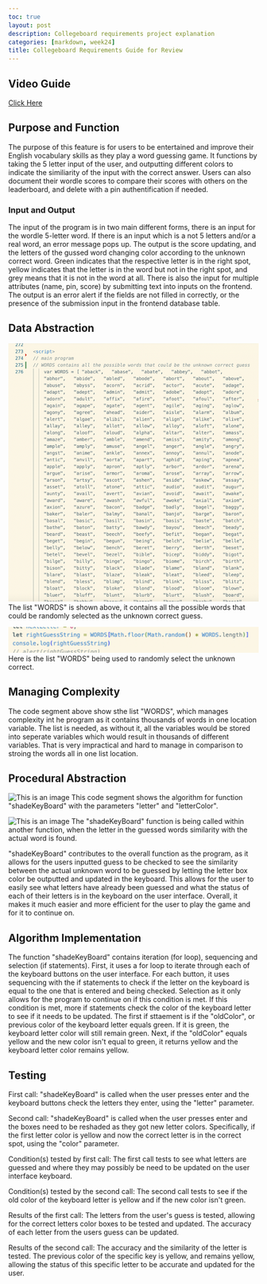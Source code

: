 ```yaml
---
toc: true
layout: post
description: Collegeboard requirements project explanation
categories: [markdown, week24]
title: Collegeboard Requirements Guide for Review
---
```

## Video Guide
[Click Here](https://youtu.be/GaTUvSp2Wic)

## Purpose and Function
The purpose of this feature is for users to be entertained and improve their English vocabulary skills as they play a word guessing game. It functions by taking the 5 letter input of the user, and outputting different colors to indicate the similiarity of the input with the correct answer. Users can also document their wordle scores to compare their scores with others on the leaderboard, and delete with a pin authentification if needed. 

### Input and Output
The input of the program is in two main different forms, there is an input for the wordle 5-letter word. If there is an input which is a not 5 letters and/or a real word, an error message pops up. The output is the score updating, and the letters of the gussed word changing color according to the unknown correct word. Green indicates that the respective letter is in the right spot, yellow indicates that the letter is in the word but not in the right spot, and grey means that it is not in the word at all. There is also the input for multiple attributes (name, pin, score) by submitting text into inputs on the frontend. The output is an error alert if the fields are not filled in correctly, or the presence of the submission input in the frontend database table. 

## Data Abstraction
![This is an image](https://github.com/aliyatang/Aliya/blob/master/images/23-02-28-pic1.png?raw=true)
The list "WORDS" is shown above, it contains all the possible words that could be randomly selected as the unknown correct guess.

![This is an image](https://github.com/aliyatang/Aliya/blob/master/images/23-02-28-pic2.png?raw=true)
Here is the list "WORDS" being used to randomly select the unknown correct. 

## Managing Complexity
The code segment above show sthe list "WORDS", which manages complexity int he program as it contains thousands of words in one location variable. The list is needed, as without it, all the variables would be stored into seperate variables which would result in thousands of different variables. That is very impractical and hard to manage in comparison to stroing the words all in one list location. 

## Procedural Abstraction
![This is an image]()
This code segment shows the algorithm for function "shadeKeyBoard" with the parameters "letter" and "letterColor".

![This is an image]()
 The "shadeKeyBoard" function is being called within another function, when the letter in the guessed words similarity with the actual word is found.

"shadeKeyBoard" contributes to the overall function as the program, as it allows for the users inputted guess to be checked to see the similarity between the actual unknown word to be guessed by letting the letter box color be outputted and updated in the keyboard. This allows for the user to easily see what letters have already been guessed and what the status of each of their letters is in the keyboard on the user interface. Overall, it makes it much easier and more efficient for the user to play the game and for it to continue on. 

## Algorithm Implementation
The function "shadeKeyBoard" contains iteration (for loop), sequencing and selection (if statements). First, it uses a for loop to iterate through each of the keyboard buttons on the user interface. For each button, it uses sequencing with the if statements to check if the letter on the keyboard is equal to the one that is entered and being checked. Selection as it only allows for the program to continue on if this condition is met. If this condition is met, more if statements check the color of the keyboard letter to see if it needs to be updated. The first if sttaement is if the "oldColor", or previous color of the keyboard letter equals green. If it is green, the keyboard letter color will still remain green. Next, if the "oldColor" equals yellow and the new color isn't equal to green, it returns yellow and the keyboard letter color remains yellow.

## Testing
First call:
"shadeKeyBoard" is called when the user presses enter and the keyboard buttons check the letters they enter, using the "letter" parameter.

Second call: 
"shadeKeyBoard" is called when the user presses enter and the boxes need to be reshaded as they got new letter colors. Specifically, if the first letter color is yellow and now the correct letter is in the correct spot, using the "color" parameter. 

Condition(s) tested by first call:
The first call tests to see what letters are guessed and where they may possibly be need to be updated on the user interface keyboard. 

Condition(s) tested by the second call: 
The second call tests to see if the old color of the keyboard letter is yellow and if the new color isn't green. 

Results of the first call:
The letters from the user's guess is tested, allowing for the correct letters color boxes to be tested and updated. The accuracy of each letter from the users guess can be updated.

Results of the second call:
The accuracy and the similarity of the letter is tested. The previous color of the specific key is yellow, and remains yellow, allowing the status of this specific letter to be accurate and updated for the user. 
